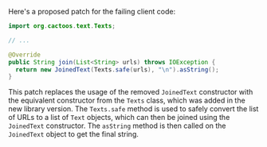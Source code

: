 Here's a proposed patch for the failing client code:

```java
import org.cactoos.text.Texts;

// ...

@Override
public String join(List<String> urls) throws IOException {
  return new JoinedText(Texts.safe(urls), "\n").asString();
}
```

This patch replaces the usage of the removed `JoinedText` constructor with the equivalent constructor from the `Texts` class, which was added in the new library version. The `Texts.safe` method is used to safely convert the list of URLs to a list of `Text` objects, which can then be joined using the `JoinedText` constructor. The `asString` method is then called on the `JoinedText` object to get the final string.